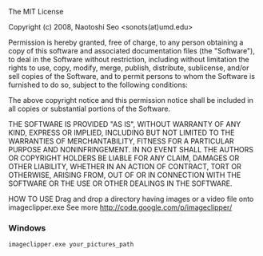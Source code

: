 The MIT License

Copyright (c) 2008, Naotoshi Seo <sonots(at)umd.edu>

Permission is hereby granted, free of charge, to any person obtaining a copy
of this software and associated documentation files (the "Software"), to deal
in the Software without restriction, including without limitation the rights
to use, copy, modify, merge, publish, distribute, sublicense, and/or sell
copies of the Software, and to permit persons to whom the Software is
furnished to do so, subject to the following conditions:

The above copyright notice and this permission notice shall be included in
all copies or substantial portions of the Software.

THE SOFTWARE IS PROVIDED "AS IS", WITHOUT WARRANTY OF ANY KIND, EXPRESS OR
IMPLIED, INCLUDING BUT NOT LIMITED TO THE WARRANTIES OF MERCHANTABILITY,
FITNESS FOR A PARTICULAR PURPOSE AND NONINFRINGEMENT. IN NO EVENT SHALL THE
AUTHORS OR COPYRIGHT HOLDERS BE LIABLE FOR ANY CLAIM, DAMAGES OR OTHER
LIABILITY, WHETHER IN AN ACTION OF CONTRACT, TORT OR OTHERWISE, ARISING FROM,
OUT OF OR IN CONNECTION WITH THE SOFTWARE OR THE USE OR OTHER DEALINGS IN
THE SOFTWARE.


HOW TO USE
 Drag and drop a directory having images or a video file onto imageclipper.exe
 See more http://code.google.com/p/imageclipper/
 
### Windows
```bash
imageclipper.exe your_pictures_path
```
